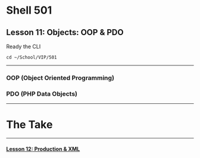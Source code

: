 # Shell 501
## Lesson 11: Objects: OOP & PDO

Ready the CLI

`cd ~/School/VIP/501`

___

### OOP (Object Oriented Programming)


### PDO (PHP Data Objects)


___

# The Take

___

#### [Lesson 12: Production & XML](https://github.com/inkVerb/vip/blob/master/501-shell/Lesson-12.md)

